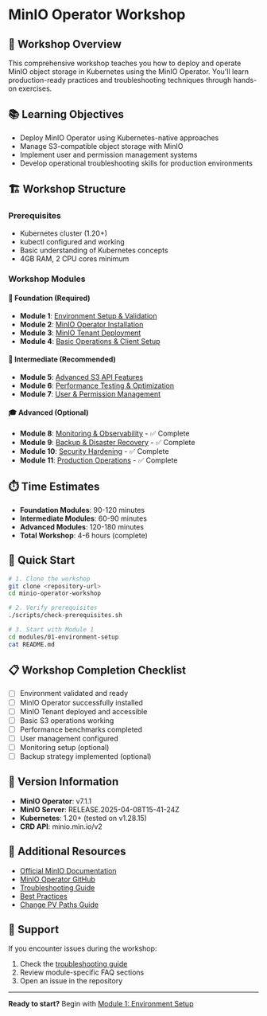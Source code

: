 # MinIO Operator Workshop

## 🎯 Workshop Overview

This comprehensive workshop teaches you how to deploy and operate MinIO object storage in Kubernetes using the MinIO Operator. You'll learn production-ready practices and troubleshooting techniques through hands-on exercises.

## 📚 Learning Objectives

- Deploy MinIO Operator using Kubernetes-native approaches
- Manage S3-compatible object storage with MinIO
- Implement user and permission management systems
- Develop operational troubleshooting skills for production environments

## 🏗️ Workshop Structure

### Prerequisites
- Kubernetes cluster (1.20+)
- kubectl configured and working
- Basic understanding of Kubernetes concepts
- 4GB RAM, 2 CPU cores minimum

### Workshop Modules

#### 🚀 Foundation (Required)
- **Module 1**: [Environment Setup & Validation](modules/01-environment-setup/)
- **Module 2**: [MinIO Operator Installation](modules/02-operator-installation/)
- **Module 3**: [MinIO Tenant Deployment](modules/03-tenant-deployment/)
- **Module 4**: [Basic Operations & Client Setup](modules/04-basic-operations/)

#### 🔧 Intermediate (Recommended)
- **Module 5**: [Advanced S3 API Features](modules/05-advanced-s3/)
- **Module 6**: [Performance Testing & Optimization](modules/06-performance-testing/)
- **Module 7**: [User & Permission Management](modules/07-user-management/)

#### 🎓 Advanced (Optional)
- **Module 8**: [Monitoring & Observability](modules/08-monitoring/) - ✅ Complete
- **Module 9**: [Backup & Disaster Recovery](modules/09-backup-recovery/) - ✅ Complete
- **Module 10**: [Security Hardening](modules/10-security/) - ✅ Complete
- **Module 11**: [Production Operations](modules/11-production-ops/) - ✅ Complete

## ⏱️ Time Estimates

- **Foundation Modules**: 90-120 minutes
- **Intermediate Modules**: 60-90 minutes  
- **Advanced Modules**: 120-180 minutes
- **Total Workshop**: 4-6 hours (complete)

## 🚀 Quick Start

```bash
# 1. Clone the workshop
git clone <repository-url>
cd minio-operator-workshop

# 2. Verify prerequisites
./scripts/check-prerequisites.sh

# 3. Start with Module 1
cd modules/01-environment-setup
cat README.md
```

## 📋 Workshop Completion Checklist

- [ ] Environment validated and ready
- [ ] MinIO Operator successfully installed
- [ ] MinIO Tenant deployed and accessible
- [ ] Basic S3 operations working
- [ ] Performance benchmarks completed
- [ ] User management configured
- [ ] Monitoring setup (optional)
- [ ] Backup strategy implemented (optional)

## 🔧 Version Information

- **MinIO Operator**: v7.1.1
- **MinIO Server**: RELEASE.2025-04-08T15-41-24Z
- **Kubernetes**: 1.20+ (tested on v1.28.15)
- **CRD API**: minio.min.io/v2

## 📖 Additional Resources

- [Official MinIO Documentation](https://docs.min.io/)
- [MinIO Operator GitHub](https://github.com/minio/operator)
- [Troubleshooting Guide](docs/troubleshooting.md)
- [Best Practices](docs/best-practices.md)
- [Change PV Paths Guide](docs/change-pv-paths.md)

## 🤝 Support

If you encounter issues during the workshop:
1. Check the [troubleshooting guide](docs/troubleshooting.md)
2. Review module-specific FAQ sections
3. Open an issue in the repository

---

**Ready to start?** Begin with [Module 1: Environment Setup](modules/01-environment-setup/)
